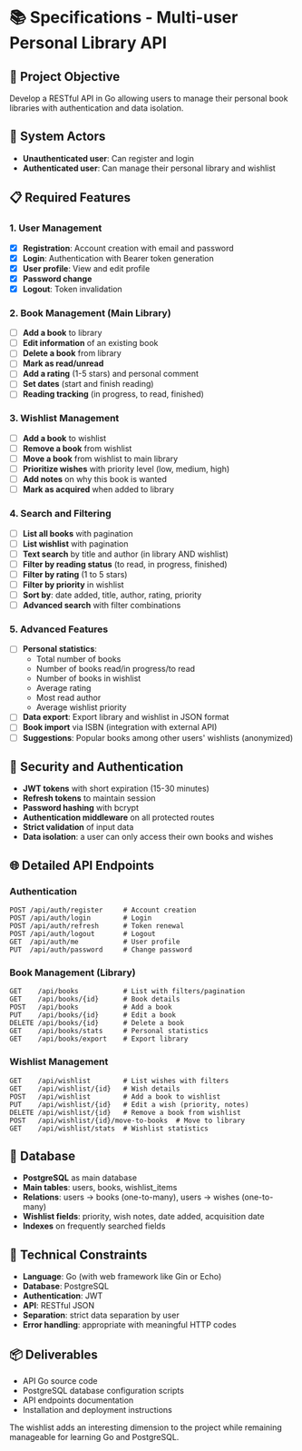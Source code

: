 # 📚 Specifications - Multi-user Personal Library API

## 🎯 Project Objective

Develop a RESTful API in Go allowing users to manage their personal book libraries with authentication and data isolation.

## 👥 System Actors

- **Unauthenticated user**: Can register and login
- **Authenticated user**: Can manage their personal library and wishlist

## 📋 Required Features

### 1. **User Management**

- [x] **Registration**: Account creation with email and password
- [x] **Login**: Authentication with Bearer token generation
- [x] **User profile**: View and edit profile
- [x] **Password change**
- [x] **Logout**: Token invalidation

### 2. **Book Management (Main Library)**

- [ ] **Add a book** to library
- [ ] **Edit information** of an existing book
- [ ] **Delete a book** from library
- [ ] **Mark as read/unread**
- [ ] **Add a rating** (1-5 stars) and personal comment
- [ ] **Set dates** (start and finish reading)
- [ ] **Reading tracking** (in progress, to read, finished)

### 3. **Wishlist Management**

- [ ] **Add a book** to wishlist
- [ ] **Remove a book** from wishlist
- [ ] **Move a book** from wishlist to main library
- [ ] **Prioritize wishes** with priority level (low, medium, high)
- [ ] **Add notes** on why this book is wanted
- [ ] **Mark as acquired** when added to library

### 4. **Search and Filtering**

- [ ] **List all books** with pagination
- [ ] **List wishlist** with pagination
- [ ] **Text search** by title and author (in library AND wishlist)
- [ ] **Filter by reading status** (to read, in progress, finished)
- [ ] **Filter by rating** (1 to 5 stars)
- [ ] **Filter by priority** in wishlist
- [ ] **Sort by**: date added, title, author, rating, priority
- [ ] **Advanced search** with filter combinations

### 5. **Advanced Features**

- [ ] **Personal statistics**:
  - Total number of books
  - Number of books read/in progress/to read
  - Number of books in wishlist
  - Average rating
  - Most read author
  - Average wishlist priority
- [ ] **Data export**: Export library and wishlist in JSON format
- [ ] **Book import** via ISBN (integration with external API)
- [ ] **Suggestions**: Popular books among other users' wishlists (anonymized)

## 🔐 Security and Authentication

- **JWT tokens** with short expiration (15-30 minutes)
- **Refresh tokens** to maintain session
- **Password hashing** with bcrypt
- **Authentication middleware** on all protected routes
- **Strict validation** of input data
- **Data isolation**: a user can only access their own books and wishes

## 🌐 Detailed API Endpoints

### Authentication

```
POST /api/auth/register     # Account creation
POST /api/auth/login        # Login
POST /api/auth/refresh      # Token renewal
POST /api/auth/logout       # Logout
GET  /api/auth/me           # User profile
PUT  /api/auth/password     # Change password
```

### Book Management (Library)

```
GET    /api/books           # List with filters/pagination
GET    /api/books/{id}      # Book details
POST   /api/books           # Add a book
PUT    /api/books/{id}      # Edit a book
DELETE /api/books/{id}      # Delete a book
GET    /api/books/stats     # Personal statistics
GET    /api/books/export    # Export library
```

### Wishlist Management

```
GET    /api/wishlist        # List wishes with filters
GET    /api/wishlist/{id}   # Wish details
POST   /api/wishlist        # Add a book to wishlist
PUT    /api/wishlist/{id}   # Edit a wish (priority, notes)
DELETE /api/wishlist/{id}   # Remove a book from wishlist
POST   /api/wishlist/{id}/move-to-books  # Move to library
GET    /api/wishlist/stats  # Wishlist statistics
```

## 💾 Database

- **PostgreSQL** as main database
- **Main tables**: users, books, wishlist_items
- **Relations**: users → books (one-to-many), users → wishes (one-to-many)
- **Wishlist fields**: priority, wish notes, date added, acquisition date
- **Indexes** on frequently searched fields

## 🚀 Technical Constraints

- **Language**: Go (with web framework like Gin or Echo)
- **Database**: PostgreSQL
- **Authentication**: JWT
- **API**: RESTful JSON
- **Separation**: strict data separation by user
- **Error handling**: appropriate with meaningful HTTP codes

## 📦 Deliverables

- API Go source code
- PostgreSQL database configuration scripts
- API endpoints documentation
- Installation and deployment instructions

The wishlist adds an interesting dimension to the project while remaining manageable for learning Go and PostgreSQL.
